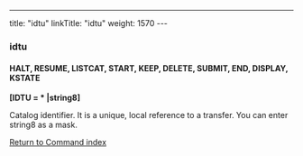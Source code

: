 ---
title: "idtu"
linkTitle: "idtu"
weight: 1570
---<span id="idtu"></span>

### idtu

#### HALT, RESUME, LISTCAT, START, KEEP, DELETE, SUBMIT, END, DISPLAY, KSTATE

****[IDTU = \*
&#124;string8]****

Catalog identifier. It is a unique, local reference to a transfer. You can enter
string8 as a mask.

[Return to Command index](../../)

 
